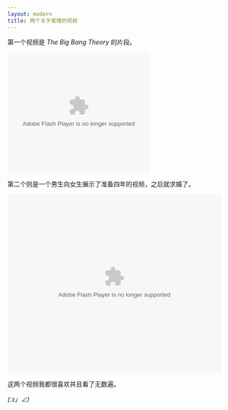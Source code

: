 ```yaml
---
layout: modern
title: 两个关于爱情的视频
---
```


第一个视频是 *The Big Bang Theory* 的片段。

<embed src="http://player.56.com/v_OTk3ODU0OTM.swf" type="application/x-shockwave-flash" width="320" height="270" allowfullscreen="true" allownetworking="all" allowscriptaccess="always"></embed>

第二个则是一个男生向女生展示了准备四年的视频，之后就求婚了。

<embed src="http://player.youku.com/player.php/sid/XNzE2NjI3NjA0/v.swf" allowFullScreen="true" quality="high" width="480" height="400" align="middle" allowScriptAccess="always" type="application/x-shockwave-flash"></embed>

这两个视频我都很喜欢并且看了无数遍。

_(:з」∠)_